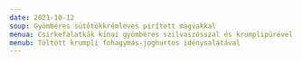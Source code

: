 ```yaml
---
date: 2021-10-12
soup: Gyömbéres sütőtökkrémleves pirított magvakkal
menua: Csirkefalatkák kínai gyömbéres szilvaszósszal és krumplipürével
menub: Töltött krumpli fohagymás-joghurtos idénysalátával
---
```

